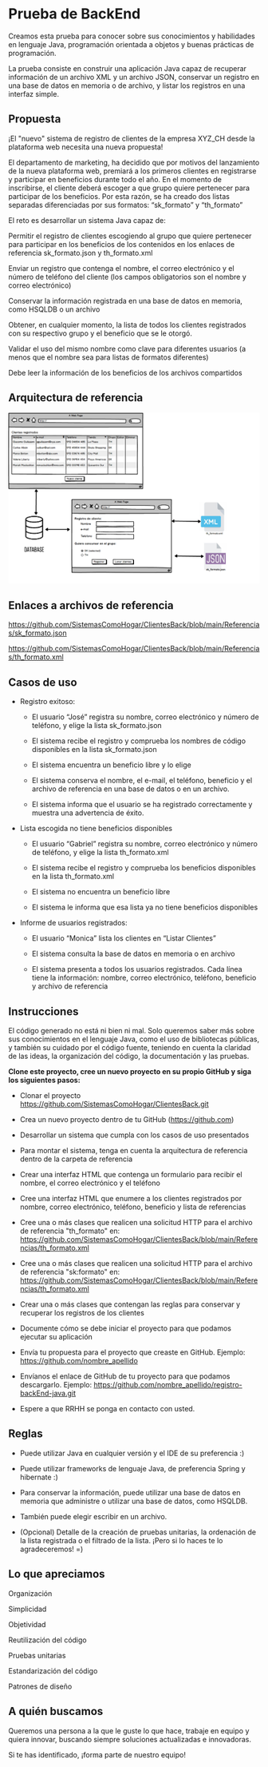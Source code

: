 # Prueba de BackEnd

Creamos esta prueba para conocer sobre sus conocimientos y habilidades en lenguaje Java, programación orientada a objetos y buenas prácticas de programación. 

La prueba consiste en construir una aplicación Java capaz de recuperar información de un archivo XML y un archivo JSON, conservar un registro en una base de datos en memoria o de archivo, y listar los registros en una interfaz simple. 

## Propuesta 

¡El "nuevo" sistema de registro de clientes de la empresa XYZ_CH desde la plataforma web necesita una nueva propuesta!  

El departamento de marketing, ha decidido que por motivos del lanzamiento de la nueva plataforma web, premiará a los primeros clientes en registrarse y participar en beneficios durante todo el año.  En el momento de inscribirse, el cliente deberá escoger a que grupo quiere pertenecer para participar de los beneficios. Por esta razón, se ha creado dos listas separadas diferenciadas por sus formatos: “sk_formato” y “th_formato” 

El reto es desarrollar un sistema Java capaz de: 

Permitir el registro de clientes escogiendo al grupo que quiere pertenecer para participar en los beneficios de los contenidos en los enlaces de referencia sk_formato.json y th_formato.xml 

Enviar un registro que contenga el nombre, el correo electrónico y el número de teléfono del cliente (los campos obligatorios son el nombre y correo electrónico) 

Conservar la información registrada en una base de datos en memoria, como HSQLDB o un archivo 

Obtener, en cualquier momento, la lista de todos los clientes registrados con su respectivo grupo y el beneficio que se le otorgó. 

Validar el uso del mismo nombre como clave para diferentes usuarios (a menos que el nombre sea para listas de formatos diferentes) 

Debe leer la información de los beneficios de los archivos compartidos  

 

## Arquitectura de referencia 

![](https://github.com/SistemasComoHogar/ClientesBack/blob/main/Referencias/Arquitectura.png)

## Enlaces a archivos de referencia 

https://github.com/SistemasComoHogar/ClientesBack/blob/main/Referencias/sk_formato.json  

https://github.com/SistemasComoHogar/ClientesBack/blob/main/Referencias/th_formato.xml 

## Casos de uso 

- Registro exitoso: 

  * El usuario “José” registra su nombre, correo electrónico y número de teléfono, y elige la lista sk_formato.json 

  * El sistema recibe el registro y comprueba los nombres de código disponibles en la lista sk_formato.json 

  * El sistema encuentra un beneficio libre y lo elige 

  * El sistema conserva el nombre, el e-mail, el teléfono, beneficio y el archivo de referencia en una base de datos o en un archivo. 

  * El sistema informa que el usuario se ha registrado correctamente y muestra una advertencia de éxito. 

- Lista escogida no tiene beneficios disponibles 

  * El usuario “Gabriel” registra su nombre, correo electrónico y número de teléfono, y elige la lista th_formato.xml 

  * El sistema recibe el registro y comprueba los beneficios disponibles en la lista th_formato.xml 

  * El sistema no encuentra un beneficio libre 

  * El sistema le informa que esa lista ya no tiene beneficios disponibles 

- Informe de usuarios registrados: 

  * El usuario “Monica” lista los clientes en “Listar Clientes” 

  * El sistema consulta la base de datos en memoria o en archivo 

  * El sistema presenta a todos los usuarios registrados. Cada línea tiene la información: nombre, correo electrónico, teléfono, beneficio y archivo de referencia 

## Instrucciones 

 

El código generado no está ni bien ni mal. Solo queremos saber más sobre sus conocimientos en el lenguaje Java, como el uso de bibliotecas públicas, y también su cuidado por el código fuente, teniendo en cuenta la claridad de las ideas, la organización del código, la documentación y las pruebas. 

**Clone este proyecto, cree un nuevo proyecto en su propio GitHub y siga los siguientes pasos:**

+ Clonar el  proyecto https://github.com/SistemasComoHogar/ClientesBack.git 

+ Crea un nuevo proyecto dentro de tu GitHub (https://github.com) 

+ Desarrollar un sistema que cumpla con los casos de uso presentados 

+ Para montar el sistema, tenga en cuenta la arquitectura de referencia dentro de la carpeta de referencia 

+ Crear una interfaz HTML que contenga un formulario para recibir el nombre, el correo electrónico y el teléfono 

+ Cree una interfaz HTML que enumere a los clientes registrados por nombre, correo electrónico, teléfono, beneficio y lista de referencias 

+ Cree una o más clases que realicen una solicitud HTTP para el archivo de referencia "th_formato" en: https://github.com/SistemasComoHogar/ClientesBack/blob/main/Referencias/th_formato.xml  

+ Cree una o más clases que realicen una solicitud HTTP para el archivo de referencia "sk:formato" en: https://github.com/SistemasComoHogar/ClientesBack/blob/main/Referencias/th_formato.xml 

+ Crear una o más clases que contengan las reglas para conservar y recuperar los registros de los clientes 

+ Documente cómo se debe iniciar el proyecto para que podamos ejecutar su aplicación 

+ Envía tu propuesta para el proyecto que creaste en GitHub. Ejemplo: https://github.com/nombre_apellido 

+ Envíanos el enlace de GitHub de tu proyecto para que podamos descargarlo. Ejemplo: https://github.com/nombre_apellido/registro-backEnd-java.git 

+ Espere a que RRHH se ponga en contacto con usted. 

## Reglas 

+ Puede utilizar Java en cualquier versión y el IDE de su preferencia :) 

+ Puede utilizar frameworks de lenguaje Java, de preferencia Spring y hibernate :) 

+ Para conservar la información, puede utilizar una base de datos en memoria que administre o utilizar una base de datos, como HSQLDB. 

+ También puede elegir escribir en un archivo. 

+ (Opcional) Detalle de la creación de pruebas unitarias, la ordenación de la lista registrada o el filtrado de la lista. ¡Pero si lo haces te lo agradeceremos! =) 

## Lo que apreciamos 

Organización 

Simplicidad 

Objetividad 

Reutilización del código 

Pruebas unitarias 

Estandarización del código 

Patrones de diseño 

## A quién buscamos 

Queremos una persona a la que le guste lo que hace, trabaje en equipo y quiera innovar, buscando siempre soluciones actualizadas e innovadoras. 

Si te has identificado, ¡forma parte de nuestro equipo! 

 
